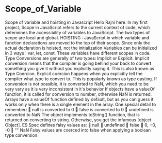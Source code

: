 # Scope_of_Variable
Scope of variable and hoisting in Javascript
Hello Rajni here. In my first project, Scope in JavaScript refers to the current context of code, which determines the accessibility of variables to JavaScript. The two types of scope are local and global.
HOISTING : JavaScript in which variable and function declarations are moved to the top of their scope. Since only the actual declaration is hoisted, not the initialization
Variables can be initialized in 3 ways : var, let, const. These variables have different scopes in code.
Type Conversions are generally of two types: Implicit or Explicit.
Implicit conversion means that the compiler is going behind your back to convert something you give it without you explicitly saying it. This is also known as Type Coercion.
Explicit coercion happens when you explicitly tell the compiler what type to convert to. This is popularly known as type casting.
If conversion is not possible, it is converted to NaN, which you need to be very vary as it is very inconsistent in it's behavior
If objects have a valueOf function, it is called for conversion to number, otherwise NaN is returned.
Arrays have a valueOf function defined by default, but as you can guess it works only when there is a single element in the array.
One special detail to remember:
	null is converted to 0
	false is converted to 0
	undefined is converted to NaN
The object implements toString() function, that is returned on converting to string. Otherwise, you get the infamous [object Object].
ES Spec defines falsy values as:
	null
	undefined
	false
	0, +0, -0
	""
NaN
Falsy values are coerced into false when applying a boolean type conversion
